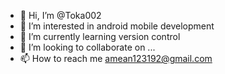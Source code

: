 - 👋 Hi, I’m @Toka002
- 👀 I’m interested in android mobile development
- 🌱 I’m currently learning version control
- 💞️ I’m looking to collaborate on ...
- 📫 How to reach me amean123192@gmail.com

<!---
Toka002/Toka002 is a ✨ special ✨ repository because its `README.md` (this file) appears on your GitHub profile.
You can click the Preview link to take a look at your changes.
--->
